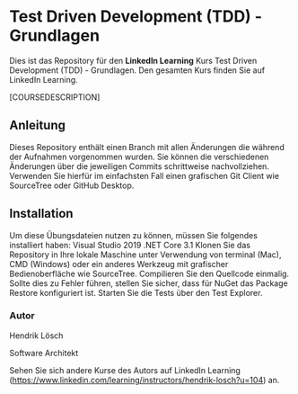 # Test Driven Development (TDD) - Grundlagen
Dies ist das Repository für den **LinkedIn Learning** Kurs Test Driven Development (TDD) - Grundlagen. Den gesamten Kurs finden Sie auf LinkedIn Learning.

[COURSEDESCRIPTION]

## Anleitung
Dieses Repository enthält einen Branch mit allen Änderungen die während der Aufnahmen vorgenommen wurden. Sie können die verschiedenen Änderungen über die jeweiligen Commits schrittweise nachvollziehen. Verwenden Sie hierfür im einfachsten Fall einen grafischen Git Client wie SourceTree oder GitHub Desktop.

## Installation
Um diese Übungsdateien nutzen zu können, müssen Sie folgendes installiert haben:
Visual Studio 2019
.NET Core 3.1
Klonen Sie das Repository in Ihre lokale Maschine unter Verwendung von terminal (Mac), CMD (Windows) oder ein anderes Werkzeug mit grafischer Bedienoberfläche wie SourceTree.
Compilieren Sie den Quellcode einmalig. Sollte dies zu Fehler führen, stellen Sie sicher, dass für NuGet das Package Restore konfiguriert ist.
Starten Sie die Tests über den Test Explorer.

### Autor
Hendrik Lösch

Software Architekt

Sehen Sie sich andere Kurse des Autors auf LinkedIn Learning (https://www.linkedin.com/learning/instructors/hendrik-losch?u=104) an.
